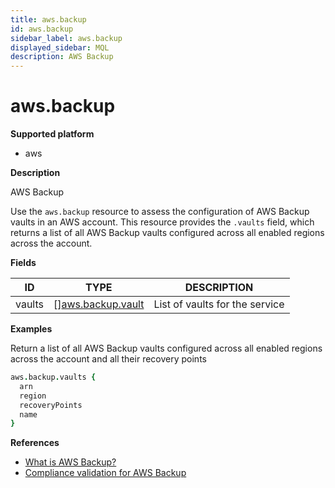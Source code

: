 ```yaml
---
title: aws.backup
id: aws.backup
sidebar_label: aws.backup
displayed_sidebar: MQL
description: AWS Backup
---
```


# aws.backup

**Supported platform**

- aws

**Description**

AWS Backup

Use the `aws.backup` resource to assess the configuration of AWS Backup vaults in an AWS account. This resource provides the `.vaults` field, which returns a list of all AWS Backup vaults configured across all enabled regions across the account.

**Fields**

| ID     | TYPE                                              | DESCRIPTION                    |
| ------ | ------------------------------------------------- | ------------------------------ |
| vaults | &#91;&#93;[aws.backup.vault](aws.backup.vault.md) | List of vaults for the service |

**Examples**

Return a list of all AWS Backup vaults configured across all enabled regions across the account and all their recovery points

```coffeescript
aws.backup.vaults {
  arn
  region
  recoveryPoints
  name
}
```

**References**

- [What is AWS Backup?](https://docs.aws.amazon.com/aws-backup/latest/devguide/whatisbackup.html)
- [Compliance validation for AWS Backup](https://docs.aws.amazon.com/aws-backup/latest/devguide/backup-compliance.html)
